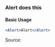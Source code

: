 ### Alert does this

#### Basic Usage

```jsx
<Alert>Alert</Alert>
```

Source:

```js { "file": "./Alert.js" }
```
